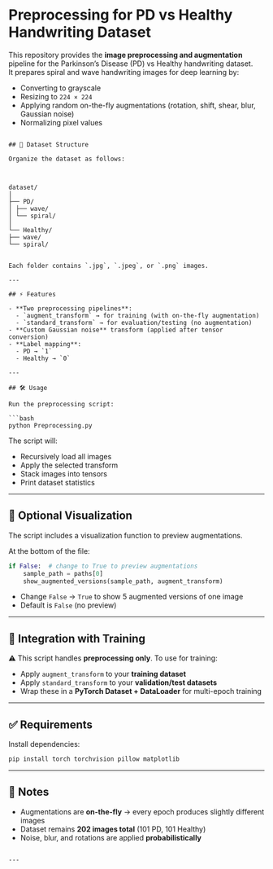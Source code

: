 

# Preprocessing for PD vs Healthy Handwriting Dataset

This repository provides the **image preprocessing and augmentation** pipeline for the Parkinson’s Disease (PD) vs Healthy handwriting dataset.  
It prepares spiral and wave handwriting images for deep learning by:

- Converting to grayscale  
- Resizing to `224 × 224`  
- Applying random on-the-fly augmentations (rotation, shift, shear, blur, Gaussian noise)  
- Normalizing pixel values  

```

## 📂 Dataset Structure

Organize the dataset as follows:



dataset/
│
├── PD/
│ ├── wave/
│ └── spiral/
│
└── Healthy/
├── wave/
└── spiral/


Each folder contains `.jpg`, `.jpeg`, or `.png` images.

---

## ⚡ Features

- **Two preprocessing pipelines**:
  - `augment_transform` → for training (with on-the-fly augmentation)
  - `standard_transform` → for evaluation/testing (no augmentation)
- **Custom Gaussian noise** transform (applied after tensor conversion)
- **Label mapping**:
  - PD → `1`
  - Healthy → `0`

---

## 🛠️ Usage

Run the preprocessing script:

```bash
python Preprocessing.py
````

The script will:

* Recursively load all images
* Apply the selected transform
* Stack images into tensors
* Print dataset statistics

---

## 👀 Optional Visualization

The script includes a visualization function to preview augmentations.

At the bottom of the file:

```python
if False:  # change to True to preview augmentations
    sample_path = paths[0]
    show_augmented_versions(sample_path, augment_transform)
```

* Change `False` → `True` to show 5 augmented versions of one image
* Default is `False` (no preview)

---

## 🔧 Integration with Training

⚠️ This script handles **preprocessing only**.
To use for training:

* Apply `augment_transform` to your **training dataset**
* Apply `standard_transform` to your **validation/test datasets**
* Wrap these in a **PyTorch Dataset + DataLoader** for multi-epoch training

---

## ✅ Requirements

Install dependencies:

```bash
pip install torch torchvision pillow matplotlib
```

---

## 👤 Notes

* Augmentations are **on-the-fly** → every epoch produces slightly different images
* Dataset remains **202 images total** (101 PD, 101 Healthy)
* Noise, blur, and rotations are applied **probabilistically**

```

---

